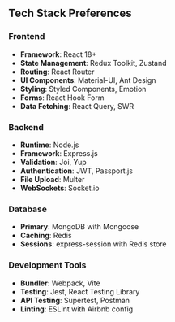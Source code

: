 ## Tech Stack Preferences
### Frontend
- **Framework**: React 18+
- **State Management**: Redux Toolkit, Zustand
- **Routing**: React Router
- **UI Components**: Material-UI, Ant Design
- **Styling**: Styled Components, Emotion
- **Forms**: React Hook Form
- **Data Fetching**: React Query, SWR

### Backend
- **Runtime**: Node.js
- **Framework**: Express.js
- **Validation**: Joi, Yup
- **Authentication**: JWT, Passport.js
- **File Upload**: Multer
- **WebSockets**: Socket.io

### Database
- **Primary**: MongoDB with Mongoose
- **Caching**: Redis
- **Sessions**: express-session with Redis store

### Development Tools
- **Bundler**: Webpack, Vite
- **Testing**: Jest, React Testing Library
- **API Testing**: Supertest, Postman
- **Linting**: ESLint with Airbnb config